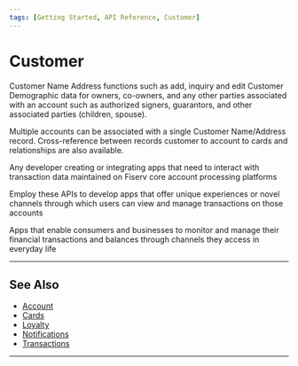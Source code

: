 ```yaml
---
tags: [Getting Started, API Reference, Customer]
---
```


# Customer

Customer Name Address functions such as add, inquiry and edit Customer Demographic data for owners, co-owners, and any other parties associated with an account such as authorized signers, guarantors, and other associated parties (children, spouse).

Multiple accounts can be associated with a single Customer Name/Address record.  Cross-reference between records customer to account to cards and relationships are also available.

<!--
type: tab
titles: Who is it for, How is it used, Potential uses
-->

Any developer creating or integrating apps that need to interact with transaction data maintained on Fiserv core account processing platforms

<!--
type: tab
-->

Employ these APIs to develop apps that offer unique experiences or novel channels through which users can view and manage transactions on those accounts

<!--
type: tab
-->

Apps that enable consumers and businesses to monitor and manage their financial transactions and balances through channels they access in everyday life

<!-- type: tab-end -->

---

## See Also

- [Account](?path=docs/api-reference/1-account.md)
- [Cards](?path=docs/api-reference/2-cards.md)
- [Loyalty](?path=docs/api-reference/4-loyalty.md)
- [Notifications ](?path=docs/api-reference/5-notifications.md)
- [Transactions](?path=docs/api-reference/6-transactions.md)

---
